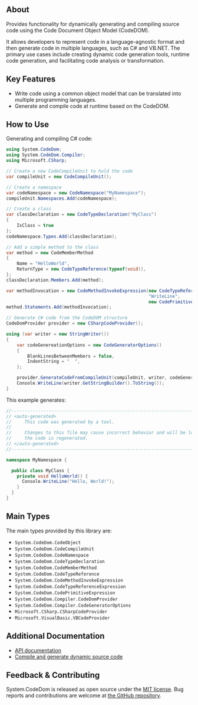 ## About

<!-- A description of the package and where one can find more documentation -->

Provides functionality for dynamically generating and compiling source code using the Code Document Object Model (CodeDOM).

It allows developers to represent code in a language-agnostic format and then generate code in multiple languages, such as C# and VB.NET.
The primary use cases include creating dynamic code generation tools, runtime code generation, and facilitating code analysis or transformation.

## Key Features

<!-- The key features of this package -->

* Write code using a common object model that can be translated into multiple programming languages.
* Generate and compile code at runtime based on the CodeDOM.

## How to Use

<!-- A compelling example on how to use this package with code, as well as any specific guidelines for when to use the package -->

Generating and compiling C# code:

```csharp
using System.CodeDom;
using System.CodeDom.Compiler;
using Microsoft.CSharp;

// Create a new CodeCompileUnit to hold the code
var compileUnit = new CodeCompileUnit();

// Create a namespace
var codeNamespace = new CodeNamespace("MyNamespace");
compileUnit.Namespaces.Add(codeNamespace);

// Create a class
var classDeclaration = new CodeTypeDeclaration("MyClass")
{
    IsClass = true
};
codeNamespace.Types.Add(classDeclaration);

// Add a simple method to the class
var method = new CodeMemberMethod
{
    Name = "HelloWorld",
    ReturnType = new CodeTypeReference(typeof(void)),
};
classDeclaration.Members.Add(method);

var methodInvocation = new CodeMethodInvokeExpression(new CodeTypeReferenceExpression("Console"),
                                                      "WriteLine",
                                                      new CodePrimitiveExpression("Hello, World!"));
method.Statements.Add(methodInvocation);

// Generate C# code from the CodeDOM structure
CodeDomProvider provider = new CSharpCodeProvider();

using (var writer = new StringWriter())
{
    var codeGenereationOptions = new CodeGeneratorOptions()
    {
        BlankLinesBetweenMembers = false,
        IndentString = "  ",
    };

    provider.GenerateCodeFromCompileUnit(compileUnit, writer, codeGenereationOptions);
    Console.WriteLine(writer.GetStringBuilder().ToString());
}
```

This example generates:

```csharp
//------------------------------------------------------------------------------
// <auto-generated>
//     This code was generated by a tool.
//
//     Changes to this file may cause incorrect behavior and will be lost if
//     the code is regenerated.
// </auto-generated>
//------------------------------------------------------------------------------

namespace MyNamespace {

  public class MyClass {
    private void HelloWorld() {
      Console.WriteLine("Hello, World!");
    }
  }
}
```

## Main Types

<!-- The main types provided in this library -->

The main types provided by this library are:

* `System.CodeDom.CodeObject`
* `System.CodeDom.CodeCompileUnit`
* `System.CodeDom.CodeNamespace`
* `System.CodeDom.CodeTypeDeclaration`
* `System.CodeDom.CodeMemberMethod`
* `System.CodeDom.CodeTypeReference`
* `System.CodeDom.CodeMethodInvokeExpression`
* `System.CodeDom.CodeTypeReferenceExpression`
* `System.CodeDom.CodePrimitiveExpression`
* `System.CodeDom.Compiler.CodeDomProvider`
* `System.CodeDom.Compiler.CodeGeneratorOptions`
* `Microsoft.CSharp.CSharpCodeProvider`
* `Microsoft.VisualBasic.VBCodeProvider`

## Additional Documentation

<!-- Links to further documentation. Remove conceptual documentation if not available for the library. -->

* [API documentation](https://learn.microsoft.com/dotnet/api/system.codedom)
* [Compile and generate dynamic source code](https://learn.microsoft.com/dotnet/framework/reflection-and-codedom/dynamic-source-code-generation-and-compilation)

## Feedback & Contributing

<!-- How to provide feedback on this package and contribute to it -->

System.CodeDom is released as open source under the [MIT license](https://licenses.nuget.org/MIT).
Bug reports and contributions are welcome at [the GitHub repository](https://github.com/dotnet/runtime).
